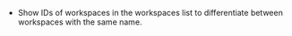 - Show IDs of workspaces in the workspaces list to differentiate between workspaces with the same name.